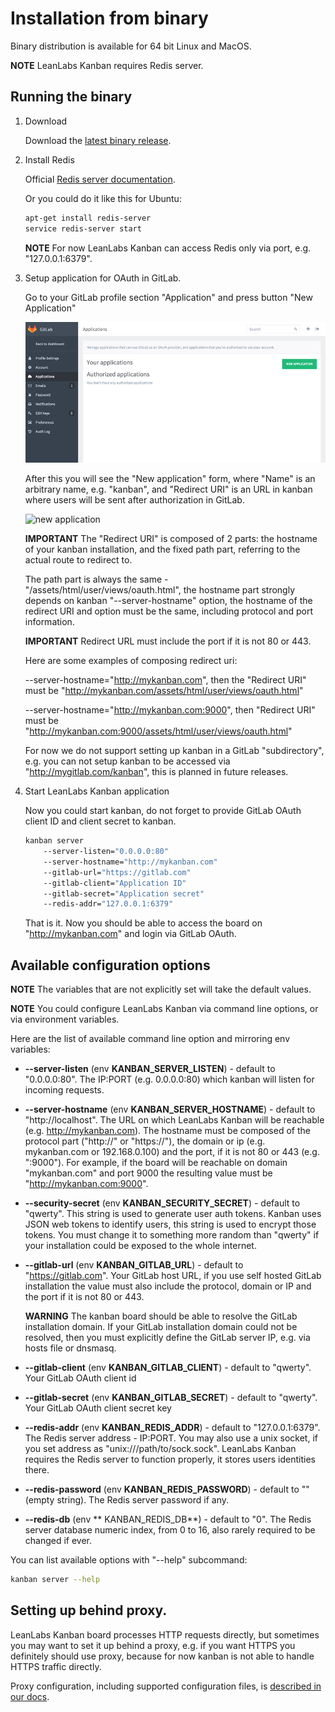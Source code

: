 # Installation from binary

Binary distribution is available for 64 bit Linux and MacOS.

**NOTE** LeanLabs Kanban requires Redis server.

## Running the binary

1. Download

    Download the [latest binary release](http://kanban.leanlabs.io/downloads).

2. Install Redis

    Official [Redis server documentation](http://redis.io/download#installation).

    Or you could do it like this for Ubuntu:

    ```bash
    apt-get install redis-server
    service redis-server start
    ```

    **NOTE** For now LeanLabs Kanban can access Redis only via port, e.g. "127.0.0.1:6379".

3. Setup application for OAuth in GitLab.

    Go to your GitLab profile section "Application" and press button "New Application"

    ![applications page](gitlab_oauth/applications.jpg)

    After this you will see the "New application" form, where "Name" is an arbitrary name, e.g. "kanban", and "Redirect URI" is an URL in kanban where users will be sent after authorization in GitLab.

    ![new application](gitlab_oauth/create_desc.jpg)

    **IMPORTANT** The "Redirect URI" is composed of 2 parts: the hostname of your kanban installation, and the fixed path part, referring to the actual route to redirect to.

    The path part is always the same -  "/assets/html/user/views/oauth.html", the hostname part strongly depends on kanban "--server-hostname" option, the hostname of the redirect URI and option must be the same, including protocol and port information.

    **IMPORTANT** Redirect URL must include the port if it is not 80 or 443.

    Here are some examples of composing redirect uri:

    --server-hostname="http://mykanban.com", then the "Redirect URI" must be "http://mykanban.com/assets/html/user/views/oauth.html"

    --server-hostname="http://mykanban.com:9000", then "Redirect URI" must be "http://mykanban.com:9000/assets/html/user/views/oauth.html"

    For now we do not support setting up kanban in a GitLab "subdirectory", e.g. you can not setup kanban to be accessed via "http://mygitlab.com/kanban", this is planned in future releases.

4. Start LeanLabs Kanban application

    Now you could start kanban, do not forget to provide GitLab OAuth client ID and client secret to kanban.

    ```bash
    kanban server
        --server-listen="0.0.0.0:80"
        --server-hostname="http://mykanban.com"
        --gitlab-url="https://gitlab.com"
        --gitlab-client="Application ID"
        --gitlab-secret="Application secret"
        --redis-addr="127.0.0.1:6379"
    ```

    That is it. Now you should be able to access the board on "http://mykanban.com" and login via GitLab OAuth.

## Available configuration options

**NOTE** The variables that are not explicitly set will take the default values.

**NOTE** You could configure LeanLabs Kanban via command line options, or via environment variables.

Here are the list of available command line option and mirroring env variables:

- **--server-listen** (env **KANBAN_SERVER_LISTEN**) - default to "0.0.0.0:80". The IP:PORT (e.g. 0.0.0.0:80) which kanban will listen for incoming requests.

- **--server-hostname** (env **KANBAN_SERVER_HOSTNAME**) - default to "http://localhost". The URL on which LeanLabs Kanban will be reachable (e.g. http://mykanban.com). The hostname must be composed of the protocol part ("http://" or "https://"), the domain or ip (e.g. mykanban.com or 192.168.0.100) and the port, if it is not 80 or 443 (e.g. ":9000"). For example, if the board will be reachable on domain "mykanban.com" and port 9000 the resulting value must be "http://mykanban.com:9000".

- **--security-secret** (env **KANBAN_SECURITY_SECRET**) - default to "qwerty".
This string is used to generate user auth tokens. Kanban uses JSON web tokens to identify users,
this string is used to encrypt those tokens. You must change it to something more random than "qwerty"
if your installation could be exposed to the whole internet.

- **--gitlab-url** (env **KANBAN_GITLAB_URL**) - default to "https://gitlab.com". Your GitLab host URL,
if you use self hosted GitLab installation the value must also include the protocol, domain or IP and
the port if it is not 80 or 443.

    **WARNING** The kanban board should be able to resolve the GitLab installation domain. If your GitLab installation domain could not be resolved, then you must explicitly define the GitLab server IP, e.g. via hosts file or dnsmasq.

- **--gitlab-client** (env **KANBAN_GITLAB_CLIENT**) - default to "qwerty". Your GitLab OAuth client id

- **--gitlab-secret** (env **KANBAN_GITLAB_SECRET**) - default to "qwerty". Your GitLab OAuth client secret key

- **--redis-addr** (env **KANBAN_REDIS_ADDR**) - default to "127.0.0.1:6379". The Redis server address - IP:PORT.
You may also use a unix socket, if you set address as "unix:///path/to/sock.sock".
LeanLabs Kanban requires the Redis server to function properly, it stores users identities there.

- **--redis-password** (env **KANBAN_REDIS_PASSWORD**) - default to "" (empty string). The Redis server password if any.

- **--redis-db** (env ** KANBAN_REDIS_DB**) - default to "0". The Redis server database numeric index, from 0 to 16, also rarely required to be changed if ever.

You can list available options with "--help" subcommand:

```bash
kanban server --help
```

## Setting up behind proxy.

LeanLabs Kanban board processes HTTP requests directly, but sometimes you may want to set it up behind a proxy,
e.g. if you want HTTPS you definitely should use proxy, because for now kanban is not able to handle
HTTPS traffic directly.

Proxy configuration, including supported configuration files, is [described in our docs](/docs/configuration/).
